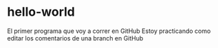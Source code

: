 # hello-world
El primer programa que voy a correr en GitHub
Estoy practicando como editar los comentarios de una branch en GitHub

